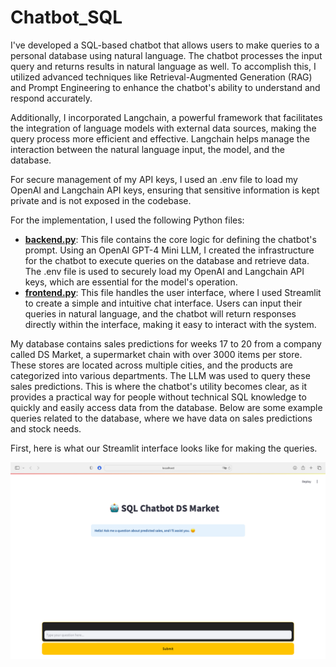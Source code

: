 # Chatbot_SQL
I've developed a SQL-based chatbot that allows users to make queries to a personal database using natural language. The chatbot processes the input query and returns results in natural language as well. To accomplish this, I utilized advanced techniques like Retrieval-Augmented Generation (RAG) and Prompt Engineering to enhance the chatbot's ability to understand and respond accurately.

Additionally, I incorporated Langchain, a powerful framework that facilitates the integration of language models with external data sources, making the query process more efficient and effective. Langchain helps manage the interaction between the natural language input, the model, and the database.

For secure management of my API keys, I used an .env file to load my OpenAI and Langchain API keys, ensuring that sensitive information is kept private and is not exposed in the codebase.

For the implementation, I used the following Python files:

- **[backend.py](https://github.com/cuaudrup/Chatbot_SQL/blob/main/backend.py)**: This file contains the core logic for defining the chatbot's prompt. Using an OpenAI GPT-4 Mini LLM, I created the infrastructure for the chatbot to execute queries on the database and retrieve data. The .env file is used to securely load my OpenAI and Langchain API keys, which are essential for the model's operation.
- **[frontend.py](https://github.com/tu_usuario/cuaudrup/Chatbot_SQL/main/frontend.py)**: This file handles the user interface, where I used Streamlit to create a simple and intuitive chat interface. Users can input their queries in natural language, and the chatbot will return responses directly within the interface, making it easy to interact with the system.

My database contains sales predictions for weeks 17 to 20 from a company called DS Market, a supermarket chain with over 3000 items per store. These stores are located across multiple cities, and the products are categorized into various departments. The LLM was used to query these sales predictions. This is where the chatbot's utility becomes clear, as it provides a practical way for people without technical SQL knowledge to quickly and easily access data from the database. Below are some example queries related to the database, where we have data on sales predictions and stock needs.

First, here is what our Streamlit interface looks like for making the queries.

<div style="text-align: center;">
    <img src="https://github.com/cuaudrup/Chatbot_SQL/blob/main/images/Captura%20de%20pantalla%202025-01-12%20a%20las%2016.39.19.png" alt="Logo DS Market" />
</div>
